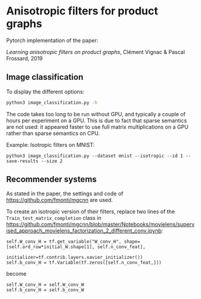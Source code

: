 # Anisotropic filters for product graphs

Pytorch implementation of the paper:

*Learning anisotropic filters on product graphs*, Clément Vignac & Pascal Frossard, 2019


## Image classification

To display the different options:

```bash
python3 image_classification.py -h
```

The code takes too long to be run without GPU, and typically a couple of hours per experiment on a GPU. This is due to
fact that sparse semantics are not used: it appeared faster to use full matrix multiplications on a GPU rather than
sparse semantics on CPU.

Example: Isotropic filters on MNIST:

``` python3 image_classification.py --dataset mnist --isotropic --id 1 --save-results --size 2 ```



## Recommender systems

As stated in the paper, the settings and code of https://github.com/fmonti/mgcnn are used.

To create an isotropic version of their filters, replace two lines of the ```Train_test_matrix_completion``` class in https://github.com/fmonti/mgcnn/blob/master/Notebooks/movielens/supervised_approach_movielens_factorization_2_different_conv.ipynb:

```
self.W_conv_H = tf.get_variable("W_conv_H", shape=[self.ord_row*initial_W.shape[1], self.n_conv_feat],
                                initializer=tf.contrib.layers.xavier_initializer())
self.b_conv_H = tf.Variable(tf.zeros([self.n_conv_feat,]))
 ```
 become
 ```
self.W_conv_H = self.W_conv_W
self.b_conv_H = self.b_conv_W
```